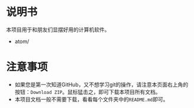 # 说明书

本项目用于和朋友们显摆好用的计算机软件。

- atom/

# 注意事项

- 如果您是第一次知道GitHub，又不想学习git的操作，请注意本页面右上角的按钮：`Download ZIP`。鼠标猛击之，即可下载本项目所有文档。
- 本项目文档一般不需要下载，看看每个文件夹中的`README.md`即可。
